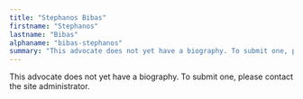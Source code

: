 ```yaml
---
title: "Stephanos Bibas"
firstname: "Stephanos"
lastname: "Bibas"
alphaname: "bibas-stephanos"
summary: "This advocate does not yet have a biography. To submit one, please contact the site administrator."
---
```

This advocate does not yet have a biography. To submit one, please contact the site administrator.

